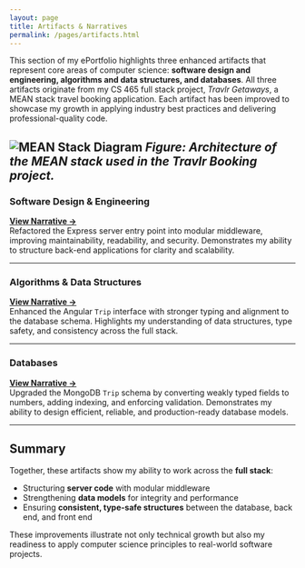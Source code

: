 ```yaml
---
layout: page
title: Artifacts & Narratives
permalink: /pages/artifacts.html
---
```




This section of my ePortfolio highlights three enhanced artifacts that represent core areas of computer science: **software design and engineering, algorithms and data structures, and databases**. All three artifacts originate from my CS 465 full stack project, *Travlr Getaways*, a MEAN stack travel booking application. Each artifact has been improved to showcase my growth in applying industry best practices and delivering professional-quality code.  

![MEAN Stack Diagram](/CS499-ePortfolio/assets/images/mean_stack_diagram.png)
*Figure: Architecture of the MEAN stack used in the Travlr Booking project.*
---

### Software Design & Engineering  
**[View Narrative →](artifact-software.html)**  
Refactored the Express server entry point into modular middleware, improving maintainability, readability, and security. Demonstrates my ability to structure back-end applications for clarity and scalability.  

---

### Algorithms & Data Structures  
**[View Narrative →](artifact-algorithms.html)**  
Enhanced the Angular `Trip` interface with stronger typing and alignment to the database schema. Highlights my understanding of data structures, type safety, and consistency across the full stack.  

---

### Databases  
**[View Narrative →](artifact-databases.html)**  
Upgraded the MongoDB `Trip` schema by converting weakly typed fields to numbers, adding indexing, and enforcing validation. Demonstrates my ability to design efficient, reliable, and production-ready database models.  

---

## Summary  

Together, these artifacts show my ability to work across the **full stack**:  
- Structuring **server code** with modular middleware  
- Strengthening **data models** for integrity and performance  
- Ensuring **consistent, type-safe structures** between the database, back end, and front end  

These improvements illustrate not only technical growth but also my readiness to apply computer science principles to real-world software projects.  

